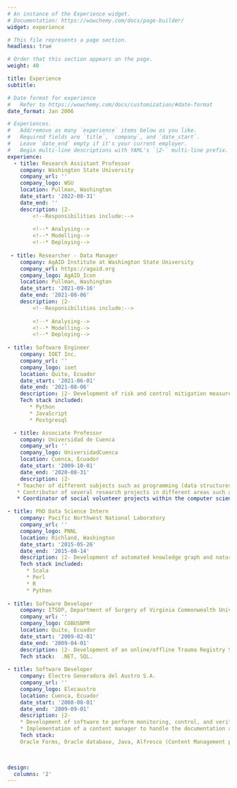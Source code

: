 ```yaml
---
# An instance of the Experience widget.
# Documentation: https://wowchemy.com/docs/page-builder/
widget: experience

# This file represents a page section.
headless: true

# Order that this section appears on the page.
weight: 40

title: Experience
subtitle:

# Date format for experience
#   Refer to https://wowchemy.com/docs/customization/#date-format
date_format: Jan 2006

# Experiences.
#   Add/remove as many `experience` items below as you like.
#   Required fields are `title`, `company`, and `date_start`.
#   Leave `date_end` empty if it's your current employer.
#   Begin multi-line descriptions with YAML's `|2-` multi-line prefix.
experience:
  - title: Research Assistant Professor
    company: Washington State University
    company_url: ''
    company_logo: WSU
    location: Pullman, Washington
    date_start: '2022-08-31'
    date_end: ''
    description: |2-
        <!--Responsibilities include:-->
        
        <!--* Analysing-->
        <!--* Modelling-->
        <!--* Deploying-->
        
 - title: Researcher - Data Manager
    company: AgAID Institute at Washington State University
    company_url: https://agaid.org
    company_logo: AgAID_Icon
    location: Pullman, Washington
    date_start: '2021-09-16'
    date_end: '2021-08-06'
    description: |2-
        <!--Responsibilities include:-->
        
        <!--* Analysing-->
        <!--* Modelling-->
        <!--* Deploying-->    
        
- title: Software Engineer	
    company: IOET Inc.
    company_url: ''
    company_logo: ioet
    location: Quito, Ecuador
    date_start: '2021-06-01'
    date_end: '2021-08-06'
    description: |2- Development of risk and control mitigation measures in legacy code for an American online retailer of prescription glasses and sunglasses based in NY city.
    Tech stack included:  
       * Python
       * JavaScript
       * Postgresql

  - title: Associate Professor	
    company: Universidad de Cuenca
    company_url: ''
    company_logo: UniversidadCuenca
    location: Cuenca, Ecuador
    date_start: '2009-10-01'
    date_end: '2020-08-31'
    description: |2-
   * Teacher of different subjects such as programming (data structures), differential calculus, discrete mathematics, graph theory, introduction to computer technology, and basic computer concepts in the Schools of Computer Science, Civil Engineering, and Telecommunications. 
   * Contributor of several research projects in different areas such as using Learning Analytics to improve Higher Education in Latin America, designing Architectures and Interaction Models for Assisted Living Environments aimed at elderly people, Active Mobility and Urban Environment, and using Intelligent Assistants for Spatial Data Infrastructures. 
   * Coordinator of social volunteer projects within the computer science career. Extensive experience in managing them and formulating collaboration agreements with institutions. Leader of the project “Knowledge Generation in Information and Communication Technologies” with the aim of expanding employment opportunities, entrepreneurship, and educational reintegration, favoring personal, social, and educational growth of children and adolescents. Participation in the project “Schools as healthy spaces: promotion of healthy practices” through the analysis and design of an application whose main objective was to motivate a nutritious diet and physical activity in children and adolescents.

- title: PhD Data Science Intern	
    company: Pacific Northwest National Laboratory
    company_url: ''
    company_logo: PNNL
    location: Richland, Washington
    date_start: '2015-05-26'
    date_end: '2015-08-14'
    description: |2- Development of automated knowledge graph and natural language processing (relation extraction, entity disambiguation) from Twitter.
    Tech stack included: 
      * Scala
      * Perl
      * R
      * Python
    
- title: Software Developer			
    company: ITSDP, Department of Surgery of Virginia Commonwealth University and COBUS
    company_url: ''
    company_logo: COBUSBPM
    location: Quito, Ecuador
    date_start: '2009-02-01'
    date_end: '2009-04-01'
    description: |2- Development of an online/offline Trauma Registry System. It supported multiple languages.
    Tech stack:  .NET, SQL.
    
- title: Software Developer			
    company: Electro Generadora del Austro S.A.
    company_url: ''
    company_logo: Elecaustro
    location: Cuenca, Ecuador
    date_start: '2008-08-01'
    date_end: '2009-09-01'
    description: |2-
    * Development of software to perform monitoring, control, and verification of the processes and activities that environmental employees should complete as part of the Environmental Handling Plan. 
    * Implementation of a content manager to handle the documentation associated with each completed activity.
    Tech stack: 
    Oracle Forms, Oracle database, Java, Alfresco (Content Management platform).
    


design:
  columns: '2'
---
```

